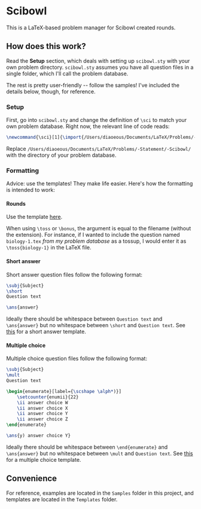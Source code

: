 # Scibowl
This is a LaTeX-based problem manager for Scibowl created rounds.

## How does this work?

Read the **Setup** section, which deals with setting up `scibowl.sty` with your own problem directory. `scibowl.sty` assumes you have all question files in a single folder, which I'll call the problem database.

The rest is pretty user-friendly -- follow the samples! I've included the details below, though, for reference.

### Setup
First, go into `scibowl.sty` and change the definition of `\sci` to match your own problem database. Right now, the relevant line of code reads:
```latex
\newcommand{\sci}[1]{\import{/Users/diaoeous/Documents/LaTeX/Problems/-Statement/-Scibowl/}{#1.tex}}
```
Replace `/Users/diaoeous/Documents/LaTeX/Problems/-Statement/-Scibowl/` with the directory of your problem database.

### Formatting

Advice: use the templates! They make life easier. Here's how the formatting is intended to work:

#### Rounds
Use the template [here](Templates/round-template.tex).

When using `\toss` or `\bonus`, the argument is equal to the filename (without the extension). For instance, if I wanted to include the question named `biology-1.tex` *from my problem database* as a tossup, I would enter it as `\toss{biology-1}` in the LaTeX file.

#### Short answer
Short answer question files follow the following format:
```latex
\subj{Subject}
\short
Question text

\ans{answer}
```
Ideally there should be whitespace between `Question text` and `\ans{answer}` but no whitespace between `\short` and `Question text`. See [this](Templates/short-template.tex) for a short answer template.

#### Multiple choice
Multiple choice question files follow the following format:
```latex
\subj{Subject}
\mult
Question text

\begin{enumerate}[label={\scshape \alph*)}]
    \setcounter{enumii}{22}
    \ii answer choice W
    \ii answer choice X
    \ii answer choice Y
    \ii answer choice Z
\end{enumerate}

\ans{y) answer choice Y}
```
Ideally there should be whitespace between `\end{enumerate}` and `\ans{answer}` but no whitespace between `\mult` and `Question text`. See [this](Templates/mult-template.tex) for a multiple choice template.

## Convenience

For reference, examples are located in the `Samples` folder in this project, and templates are located in the `Templates` folder.
